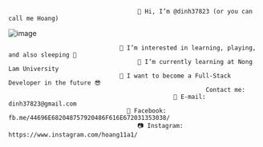                                         👋 Hi, I’m @dinh37823 (or you can call me Hoang)

![image](https://user-images.githubusercontent.com/81217823/173866069-d77cd4bf-8097-42fb-8329-946aa17ff25d.png)

                                   👀 I’m interested in learning, playing, and also sleeping 🐶
                                        🌱 I’m currently learning at Nong Lam University
                                   💞️ I want to become a Full-Stack Developer in the future 😎
                                                           Contact me:
                                                  📧 E-mail: dinh37823@gmail.com
                                     🔔 Facebook: fb.me/44696E682048757920486F616E672031353038/
                                        📷 Instagram: https://www.instagram.com/hoang11a1/

<!---
dinh37823/dinh37823 is a ✨ special ✨ repository because its `README.md` (this file) appears on your GitHub profile.
You can click the Preview link to take a look at your changes.
--->
